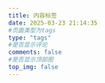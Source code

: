 ```yaml
---
title: 内容标签
date: 2025-03-23 21:14:35
#页面类型为tags
type: "tags"
#是否显示评论
comments: false
#是否显示顶部图
top_img: false
---
```

